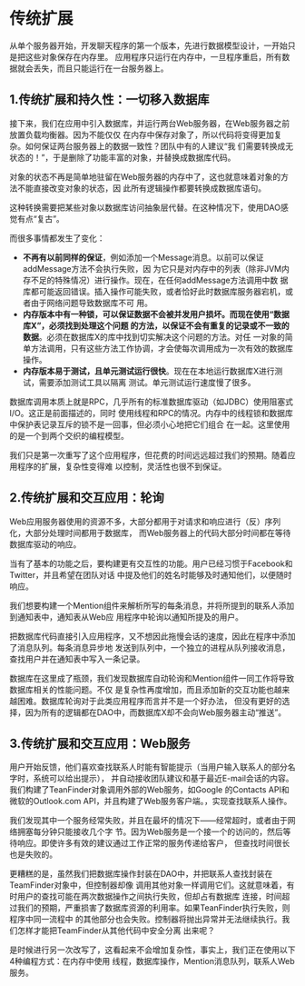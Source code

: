 传统扩展
===================================================================================
从单个服务器开始，开发聊天程序的第一个版本，先进行数据模型设计，一开始只是把这些对象保存在内存里。
应用程序只运行在内存中，一旦程序重启，所有数据就会丢失，而且只能运行在一台服务器上。

## 1.传统扩展和持久性：一切移入数据库
接下来，我们在应用中引入数据库，并运行两台Web服务器，在Web服务器之前放置负载均衡器。因为不能仅仅
在内存中保存对象了，所以代码将变得更加复杂。如何保证两台服务器上的数据一致性？团队中有的人建议“我
们需要转换成无状态的！”，于是删除了功能丰富的对象，并替换成数据库代码。

对象的状态不再是简单地驻留在Web服务器的内存中了，这也就意味着对象的方法不能直接改变对象的状态，因
此所有逻辑操作都要转换成数据库语句。

这种转换需要把某些对象以数据库访问抽象层代替。在这种情况下，使用DAO感觉有点“复古”。

而很多事情都发生了变化：
+ **不再有以前同样的保证**，例如添加一个Message消息。以前可以保证addMessage方法不会执行失败，因
为它只是对内存中的列表（除非JVM内存不足的特殊情况）进行操作。现在，在任何addMessage方法调用中数
据库都可能返回错误。插入操作可能失败，或者恰好此时数据库服务器宕机，或者由于网络问题导致数据库不可
用。
+ **内存版本中有一种锁，可以保证数据不会被并发用户损坏。而现在使用“数据库X”，必须找到处理这个问题
的方法，以保证不会有重复的记录或不一致的数据**。必须在数据库X的库中找到切实解决这个问题的方法。对任
一对象的简单方法调用，只有这些方法工作协调，才会使每次调用成为一次有效的数据库操作。
+ **内存版本易于测试，且单元测试运行很快**。现在在本地运行数据库X进行测试，需要添加测试工具以隔离
测试。单元测试运行速度慢了很多。

数据库调用本质上就是RPC，几乎所有的标准数据库驱动（如JDBC）使用阻塞式I/O。这正是前面描述的，同时
使用线程和RPC的情况。内存中的线程锁和数据库中保护表记录互斥的锁不是一回事，但必须小心地把它们组合
在一起。这里使用的是一个到两个交织的编程模型。

我们只是第一次重写了这个应用程序，但花费的时间远远超过我们的预期。随着应用程序的扩展，复杂性变得难
以控制，灵活性也很不到保证。

## 2.传统扩展和交互应用：轮询
Web应用服务器使用的资源不多，大部分都用于对请求和响应进行（反）序列化，大部分处理时间都用于数据库，
而Web服务器上的代码大部分时间都在等待数据库驱动的响应。

当有了基本的功能之后，要构建更有交互性的功能。用户已经习惯于Facebook和Twitter，并且希望在团队对话
中提及他们的姓名时能够及时通知他们，以便随时响应。

我们想要构建一个Mention组件来解析所写的每条消息，并将所提到的联系人添加到通知表中，通知表从Web应
用程序中轮询以通知所提及的用户。

把数据库代码直接引入应用程序，又不想因此拖慢会话的速度，因此在程序中添加了消息队列。每条消息异步地
发送到队列中，一个独立的进程从队列接收消息，查找用户并在通知表中写入一条记录。

数据库在这里成了瓶颈，我们发现数据库自动轮询和Mention组件一同工作将导致数据库相关的性能问题。不仅
是复杂性再度增加，而且添加新的交互功能也越来越困难。数据库轮询对于此类应用程序而言并不是一个好办法，
但没有更好的选择，因为所有的逻辑都在DAO中，而数据库X却不会向Web服务器主动“推送”。

## 3.传统扩展和交互应用：Web服务
用户开始反馈，他们喜欢查找联系人时能有智能提示（当用户输入联系人的部分名字时，系统可以给出提示），
并自动接收团队建议和基于最近E-mail会话的内容。我们构建了TeanFinder对象调用外部的Web服务，如Google
的Contacts API和微软的Outlook.com API，并且构建了Web服务客户端。，实现查找联系人操作。

我们发现其中一个服务经常失败，并且在最坏的情况下——经常超时，或者由于网络拥塞每分钟只能接收几个字
节。因为Web服务是一个接一个的访问的，然后等待响应。即使许多有效的建议通过工作正常的服务传递给客户，
但查找时间很长也是失败的。

更糟糕的是，虽然我们把数据库操作封装在DAO中，并把联系人查找封装在TeamFinder对象中，但控制器却像
调用其他对象一样调用它们。这就意味着，有时用户的查找可能在两次数据操作之间执行失败，但却占有数据库
连接，时间超过我们的预期，严重损害了数据库资源的利用率。如果TeanFinder执行失败，则程序中同一流程中
的其他部分也会失败。控制器将抛出异常并无法继续执行。我们怎样才能把TeamFinder从其他代码中安全分离
出来呢？

是时候进行另一次改写了，这看起来不会增加复杂性，事实上，我们正在使用以下4种编程方式：在内存中使用
线程，数据库操作，Mention消息队列，联系人Web服务。



